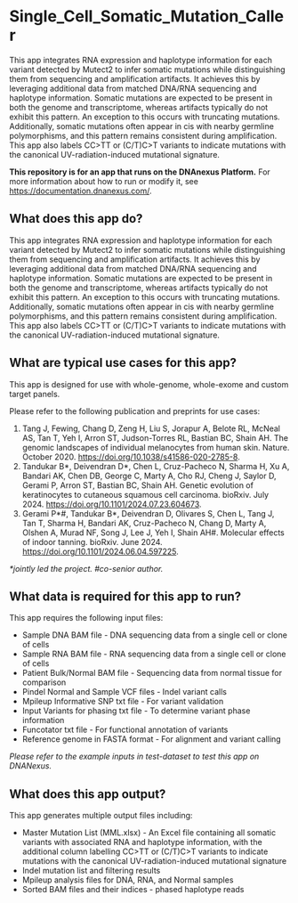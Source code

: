 # Single_Cell_Somatic_Mutation_Caller
This app integrates RNA expression and haplotype information for each variant detected by Mutect2 to infer somatic mutations while distinguishing them from sequencing and amplification artifacts. It achieves this by leveraging additional data from matched DNA/RNA sequencing and haplotype information. Somatic mutations are expected to be present in both the genome and transcriptome, whereas artifacts typically do not exhibit this pattern. An exception to this occurs with truncating mutations. Additionally, somatic mutations often appear in cis with nearby germline polymorphisms, and this pattern remains consistent during amplification. This app also labels CC>TT or (C/T)C>T variants to indicate mutations with the canonical UV-radiation-induced mutational signature.

**This repository is for an app that runs on the DNAnexus Platform.**
For more information about how to run or modify it, see
https://documentation.dnanexus.com/.

## What does this app do?
This app integrates RNA expression and haplotype information for each variant detected by Mutect2 to infer somatic mutations while distinguishing them from sequencing and amplification artifacts. It achieves this by leveraging additional data from matched DNA/RNA sequencing and haplotype information. Somatic mutations are expected to be present in both the genome and transcriptome, whereas artifacts typically do not exhibit this pattern. An exception to this occurs with truncating mutations. Additionally, somatic mutations often appear in cis with nearby germline polymorphisms, and this pattern remains consistent during amplification. This app also labels CC>TT or (C/T)C>T variants to indicate mutations with the canonical UV-radiation-induced mutational signature.

## What are typical use cases for this app?
This app is designed for use with whole-genome, whole-exome and custom target panels.

Please refer to the following publication and preprints for use cases:
1. Tang J, Fewing, Chang D, Zeng H, Liu S, Jorapur A, Belote RL, McNeal AS, Tan T, Yeh I, Arron ST, Judson-Torres RL, Bastian BC, Shain AH. The genomic landscapes of individual melanocytes from human skin. Nature. October 2020. https://doi.org/10.1038/s41586-020-2785-8.
2. Tandukar B\*, Deivendran D\*, Chen L, Cruz-Pacheco N, Sharma H, Xu A, Bandari AK, Chen DB, George C, Marty A, Cho RJ, Cheng J, Saylor D, Gerami P, Arron ST, Bastian BC, Shain AH. Genetic evolution of keratinocytes to cutaneous squamous cell carcinoma. bioRxiv. July 2024. https://doi.org/10.1101/2024.07.23.604673.
3. Gerami P\*\#, Tandukar B\*, Deivendran D, Olivares S, Chen L, Tang J, Tan T, Sharma H, Bandari AK, Cruz-Pacheco N, Chang D, Marty A, Olshen A, Murad NF, Song J, Lee J, Yeh I, Shain AH#. Molecular effects of indoor tanning. bioRxiv. June 2024. https://doi.org/10.1101/2024.06.04.597225.

_*jointly led the project. #co-senior author._

## What data is required for this app to run?
This app requires the following input files:
- Sample DNA BAM file - DNA sequencing data from a single cell or clone of cells
- Sample RNA BAM file - RNA sequencing data from a single cell or clone of cells
- Patient Bulk/Normal BAM file - Sequencing data from normal tissue for comparison
- Pindel Normal and Sample VCF files - Indel variant calls
- Mpileup Informative SNP txt file - For variant validation
- Input Variants for phasing txt file - To determine variant phase information
- Funcotator txt file - For functional annotation of variants
- Reference genome in FASTA format - For alignment and variant calling

_Please refer to the example inputs in test-dataset to test this app on DNANexus._

## What does this app output?
This app generates multiple output files including:
- Master Mutation List (MML.xlsx) - An Excel file containing all somatic variants with associated RNA and haplotype information, with the additional column labelling CC>TT or (C/T)C>T variants to indicate mutations with the canonical UV-radiation-induced mutational signature
- Indel mutation list and filtering results
- Mpileup analysis files for DNA, RNA, and Normal samples
- Sorted BAM files and their indices - phased haplotype reads
